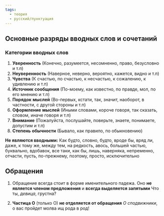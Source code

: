```yaml
---
tags:
  - теория
  - русский/пунктуация
---
```

## Основные разряды вводных слов и сочетаний

### Категории вводных слов
1. **Уверенность** (Конечно, разумеется, несомненно, право, безусловно и т.п)
2. **Неуверенность** (Наверное, неверно, вероятно, кажется, видно и т.п)
3. **Чувства** (К счастью, по счастью, к несчастью, к сожалению, к удивлению и т.п)
4. **Источник** **сообщения** (По-моему, как известно, по правде, мол, по его мнению и т.п)
5. **Порядок** **мыслей** (Во-первых, кстати, так, значит, наоборот, в частности, с другой стороны и т.п)
6. **Оформление** **мыслей** (Иными словами, короче говоря, так сказать, словом, иначе говоря и т.п)
7. **Внимание** (Пожалуйста, послушайте, поверьте, знаете, понимаете, допустим и т.п)
8. **Степень** **обычности** (Бывало, как правило, по обыкновению)

**Не являются вводными:** Как будто, словно, будто, вроде бы, вряд ли, даже, к тому же, между тем, на редкость, авось, большей частью, буквально, вдобавок, все таки, как бы, лишь, наверняка, непременно, отчасти, пусть, по-прежнему, поэтому, просто, исключительно

## Обращения

1. Обращение всегда стоит в форме именительного падежа. Оно **не является членом предложения** и **всегда выделяется запятыми**
Что ты, *девица*, грустна?

2. **Частица О** (только О) **не отделяется от обращения**
*О сподвижники*, о вас пройдет молва ищ рода в род!

